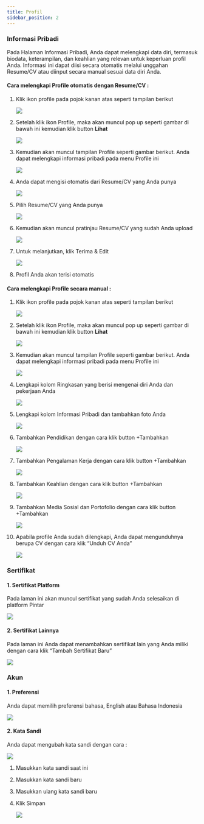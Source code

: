 ```yaml
---
title: Profil
sidebar_position: 2
---
```

### **Informasi Pribadi**

Pada Halaman Informasi Pribadi, Anda dapat melengkapi data diri, termasuk biodata, keterampilan, dan keahlian yang relevan untuk keperluan profil Anda. Informasi ini dapat diisi secara otomatis melalui unggahan Resume/CV atau diinput secara manual sesuai data diri Anda.

#### **Cara melengkapi Profile otomatis dengan Resume/CV :**

1. Klik ikon profile pada pojok kanan atas seperti tampilan berikut

   ![](/img/profile-1-dan-8.jpg)
2. Setelah klik ikon Profile, maka akan muncul pop up seperti gambar di bawah ini kemudian klik button **Lihat**

   ![](/img/profile-2-dan-9.jpg)
3. Kemudian akan muncul tampilan Profile seperti gambar berikut. Anda dapat melengkapi informasi pribadi pada menu Profile ini

   ![](/img/profile-3-dan-10.jpg)
4. Anda dapat mengisi otomatis dari Resume/CV yang Anda punya

   ![](/img/profile-indo-opportunity-4.jpg)
5. Pilih Resume/CV yang Anda punya

   ![](/img/profile-indo-opportunity-5.jpg)
6. Kemudian akan muncul pratinjau Resume/CV yang sudah Anda upload

   ![](/img/profile-indo-opportunity-6.jpg)
7. Untuk melanjutkan, klik Terima & Edit

   ![](/img/profile-indo-opportunity-7.jpg)
8. Profil Anda akan terisi otomatis



#### **Cara melengkapi Profile secara manual :**

1. Klik ikon profile pada pojok kanan atas seperti tampilan berikut

   ![](/img/profile-indo-opportunity-1-dan-8.jpg)
2. Setelah klik ikon Profile, maka akan muncul pop up seperti gambar di bawah ini kemudian klik button **Lihat**

   ![](/img/profile-indo-opportunity-2-dan-9.jpg)
3. Kemudian akan muncul tampilan Profile seperti gambar berikut. Anda dapat melengkapi informasi pribadi pada menu Profile ini

   ![](/img/profile-indo-opportunity-3-dan-10.jpg)
4. Lengkapi kolom Ringkasan yang berisi mengenai diri Anda dan pekerjaan Anda

   ![](/img/profile-3.jpg)
5. Lengkapi kolom Informasi Pribadi dan tambahkan foto Anda

   ![](/img/profile-4.jpg)
6. Tambahkan Pendidikan dengan cara klik button +Tambahkan

   ![](/img/profile-5.jpg)
7. Tambahkan Pengalaman Kerja dengan cara klik button +Tambahkan

   ![](/img/profile-6.jpg)
8. Tambahkan Keahlian dengan cara klik button +Tambahkan

   ![](/img/profile-7.jpg)
9. Tambahkan Media Sosial dan Portofolio dengan cara klik button +Tambahkan

   ![](/img/profile-8.jpg)
10. Apabila profile Anda sudah dilengkapi, Anda dapat mengunduhnya berupa CV dengan cara klik “Unduh CV Anda”

    ![](/img/profile-9.jpg)



### **Sertifikat**

#### **1. Sertifikat Platform**

Pada laman ini akan muncul sertifikat yang sudah Anda selesaikan di platform Pintar

![](/img/profile-indo-opportunity-18.jpg)

#### **2. Sertifikat Lainnya**

Pada laman ini Anda dapat menambahkan sertifikat lain yang Anda miliki dengan cara klik “Tambah Sertifikat Baru”

![](/img/profile-indo-opportunity-19.jpg)

### **Akun**

#### **1. Preferensi**

Anda dapat memilih preferensi bahasa, English atau Bahasa Indonesia

![](/img/profile-indo-opportunity-20.jpg)

#### **2. Kata Sandi**

Anda dapat mengubah kata sandi dengan cara :

![](/img/profile-indo-opportunity-21.jpg)

1. Masukkan kata sandi saat ini
2. Masukkan kata sandi baru
3. Masukkan ulang kata sandi baru 
4. Klik Simpan

   ![](/img/profile-indo-opportunity-22.jpg)
